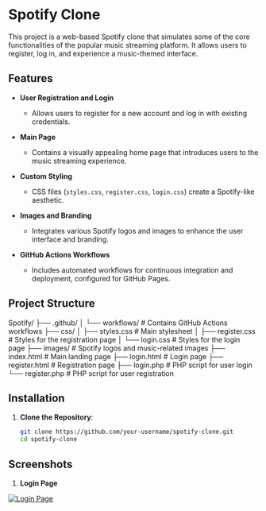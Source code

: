 # Spotify Clone

This project is a web-based Spotify clone that simulates some of the core functionalities of the popular music streaming platform. It allows users to register, log in, and experience a music-themed interface.

## Features

- **User Registration and Login**
  - Allows users to register for a new account and log in with existing credentials.
  
- **Main Page**
  - Contains a visually appealing home page that introduces users to the music streaming experience.
  
- **Custom Styling**
  - CSS files (`styles.css`, `register.css`, `login.css`) create a Spotify-like aesthetic.

- **Images and Branding**
  - Integrates various Spotify logos and images to enhance the user interface and branding.

- **GitHub Actions Workflows**
  - Includes automated workflows for continuous integration and deployment, configured for GitHub Pages.

## Project Structure

Spotify/
├── .github/
│   └── workflows/          # Contains GitHub Actions workflows
├── css/
│   ├── styles.css          # Main stylesheet
│   ├── register.css        # Styles for the registration page
│   └── login.css           # Styles for the login page
├── images/                 # Spotify logos and music-related images
├── index.html              # Main landing page
├── login.html              # Login page
├── register.html           # Registration page
├── login.php               # PHP script for user login
└── register.php            # PHP script for user registration

## Installation

1. **Clone the Repository**:
   ```bash
   git clone https://github.com/your-username/spotify-clone.git
   cd spotify-clone

## Screenshots

1. **Login Page**

[![Login Page](https://i.postimg.cc/C1sn6b9R/temp-Image57sgkj.avif)](https://postimg.cc/S2jKnYS4)

